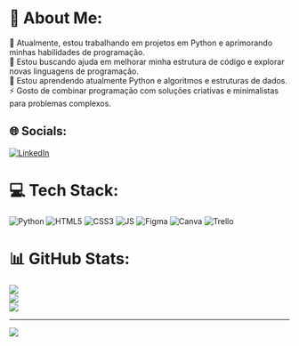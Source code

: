 # 💫 About Me:
🔭 Atualmente, estou trabalhando em projetos em Python e aprimorando minhas habilidades de programação.<br>🤝 Estou buscando ajuda em melhorar minha estrutura de código e explorar novas linguagens de programação.<br>🌱 Estou aprendendo atualmente Python e algoritmos e estruturas de dados.<br>⚡ Gosto de combinar programação com soluções criativas e minimalistas para problemas complexos.


## 🌐 Socials:
[![LinkedIn](https://img.shields.io/badge/LinkedIn-%230077B5.svg?logo=linkedin&logoColor=white)](https://www.linkedin.com/in/caio-vinícius-c-amaral/)

# 💻 Tech Stack:
![Python](https://img.shields.io/badge/python-3670A0?style=for-the-badge&logo=python&logoColor=ffdd54) ![HTML5](https://img.shields.io/badge/html5-%23E34F26.svg?style=for-the-badge&logo=html5&logoColor=white) ![CSS3](https://img.shields.io/badge/css3-%231572B6.svg?style=for-the-badge&logo=css3&logoColor=white) ![JS](https://img.shields.io/badge/python-3670A0?style=for-the-badge&logo=js&logoColor=ffdd54) ![Figma](https://img.shields.io/badge/figma-%23F24E1E.svg?style=for-the-badge&logo=figma&logoColor=white) ![Canva](https://img.shields.io/badge/Canva-%2300C4CC.svg?style=for-the-badge&logo=Canva&logoColor=white) ![Trello](https://img.shields.io/badge/Trello-%23026AA7.svg?style=for-the-badge&logo=Trello&logoColor=white)
# 📊 GitHub Stats:
![](https://github-readme-stats.vercel.app/api?username=Caio-Vinicius-CA&theme=tokyonight&hide_border=false&include_all_commits=false&count_private=false)<br/>
![](https://github-readme-streak-stats.herokuapp.com/?user=Caio-Vinicius-CA&theme=tokyonight&hide_border=false)<br/>
![](https://github-readme-stats.vercel.app/api/top-langs/?username=Caio-Vinicius-CA&theme=tokyonight&hide_border=false&include_all_commits=true&count_private=false&layout=compact)

---
[![](https://visitcount.itsvg.in/api?id=Caio-Vinicius-CA&icon=0&color=0)](https://visitcount.itsvg.in)

<!-- Proudly created with GPRM ( https://gprm.itsvg.in ) -->
